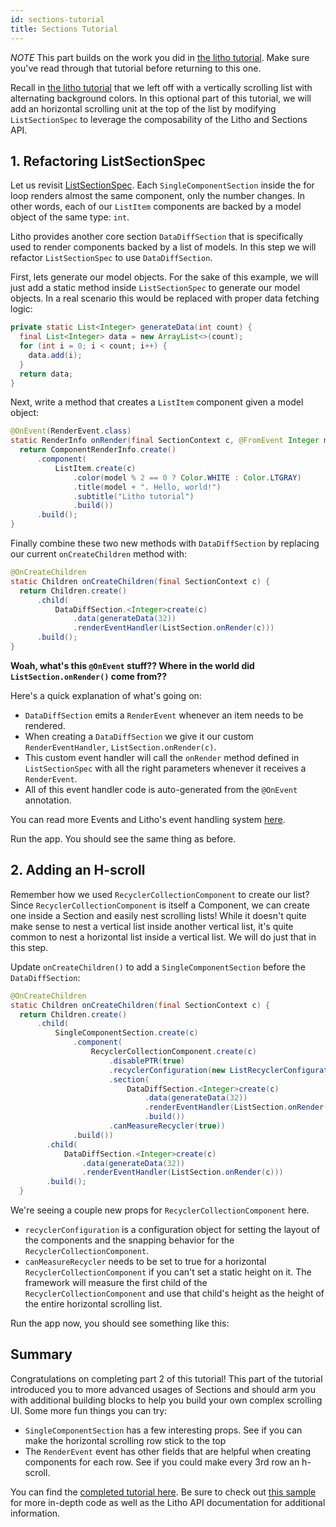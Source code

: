 ```yaml
---
id: sections-tutorial
title: Sections Tutorial
---
```


*NOTE* This part builds on the work you did in [the litho tutorial](/docs/tutorial). Make sure you've read through that tutorial before returning to this one.

Recall in [the litho tutorial](/docs/tutorial) that we left off with a vertically scrolling list with alternating background colors. In this optional part of this tutorial, we will add an horizontal scrolling unit at the top of the list by modifying `ListSectionSpec` to leverage the composability of the Litho and Sections API.


## 1. Refactoring ListSectionSpec
Let us revisit [ListSectionSpec](/docs/tutorial#3-creating-a-list-of-items).  Each `SingleComponentSection` inside the for loop renders almost the same component, only the number changes.  In other words, each of our `ListItem` components are backed by a model object of the same type: `int`.

Litho provides another core section `DataDiffSection` that is specifically used to render components backed by a list of models. In this step we will refactor `ListSectionSpec` to use `DataDiffSection`.

First, lets generate our model objects.  For the sake of this example, we will just add a static method inside `ListSectionSpec` to generate our model objects.  In a real scenario this would be replaced with proper data fetching logic:

```java
private static List<Integer> generateData(int count) {
  final List<Integer> data = new ArrayList<>(count);
  for (int i = 0; i < count; i++) {
    data.add(i);
  }
  return data;
}
```

Next, write a method that creates a `ListItem` component given a model object:

```java
@OnEvent(RenderEvent.class)
static RenderInfo onRender(final SectionContext c, @FromEvent Integer model) {
  return ComponentRenderInfo.create()
      .component(
          ListItem.create(c)
              .color(model % 2 == 0 ? Color.WHITE : Color.LTGRAY)
              .title(model + ". Hello, world!")
              .subtitle("Litho tutorial")
              .build())
      .build();
}
```

Finally combine these two new methods with `DataDiffSection` by replacing our current `onCreateChildren` method with:

```java
@OnCreateChildren
static Children onCreateChildren(final SectionContext c) {
  return Children.create()
      .child(
          DataDiffSection.<Integer>create(c)
              .data(generateData(32))
              .renderEventHandler(ListSection.onRender(c)))
      .build();
}
```



**Woah, what's this `@OnEvent` stuff??  Where in the world did `ListSection.onRender()` come from??**

Here's a quick explanation of what's going on:
 - `DataDiffSection` emits a `RenderEvent` whenever an item needs to be rendered.
 - When creating a `DataDiffSection` we give it our custom `RenderEventHandler`, `ListSection.onRender(c)`.
 - This custom event handler will call the `onRender` method defined in `ListSectionSpec` with all the right parameters whenever it receives a `RenderEvent`.
 - All of this event handler code is auto-generated from the `@OnEvent` annotation.

 You can read more Events and Litho's event handling system [here](https://fblitho.com/docs/events-overview).

Run the app. You should see the same thing as before.

<!-- <img src="/static/images/barebones4.png" style="width: 300px;" /> -->

## 2. Adding an H-scroll

Remember how we used `RecyclerCollectionComponent` to create our list? Since `RecyclerCollectionComponent` is itself a Component, we can create one inside a Section and easily nest scrolling lists! While it doesn't quite make sense to nest a vertical list inside another vertical list, it's quite common to nest a horizontal list inside a vertical list.  We will do just that in this step.

Update `onCreateChildren()` to add a `SingleComponentSection` before the `DataDiffSection`:

```java
@OnCreateChildren
static Children onCreateChildren(final SectionContext c) {
  return Children.create()
      .child(
          SingleComponentSection.create(c)
              .component(
                  RecyclerCollectionComponent.create(c)
                      .disablePTR(true)
                      .recyclerConfiguration(new ListRecyclerConfiguration(LinearLayoutManager.HORIZONTAL, /*reverse layout*/ false, SNAP_TO_CENTER))
                      .section(
                          DataDiffSection.<Integer>create(c)
                              .data(generateData(32))
                              .renderEventHandler(ListSection.onRender(c))
                              .build())
                      .canMeasureRecycler(true))
              .build())
        .child(
            DataDiffSection.<Integer>create(c)
                .data(generateData(32))
                .renderEventHandler(ListSection.onRender(c)))
        .build();
  }
```

We're seeing a couple new props for `RecyclerCollectionComponent` here.
- `recyclerConfiguration` is a configuration object for setting the layout of the components and the snapping behavior for the `RecyclerCollectionComponent`.
- `canMeasureRecycler` needs to be set to true for a horizontal `RecyclerCollectionComponent` if you can't set a static height on it. The framework will measure the first child of the `RecyclerCollectionComponent` and use that child's height as the height of the entire horizontal scrolling list.

Run the app now, you should see something like this:

<!-- <img src="/static/images/barebones5.gif" style="width: 300px;" /> -->


## Summary

Congratulations on completing part 2 of this tutorial! This part of the tutorial introduced you to more advanced usages of Sections and should arm you with additional building blocks to help you build your own complex scrolling UI. Some more fun things you can try:

- `SingleComponentSection` has a few interesting props.  See if you can make the horizontal scrolling row stick to the top
- The `RenderEvent` event has other fields that are helpful when creating components for each row.  See if you could make every 3rd row an h-scroll.

You can find the [completed tutorial here](https://github.com/facebook/litho/tree/master/sample-barebones). Be sure to check out [this sample](https://github.com/facebook/litho/tree/master/sample) for more in-depth code as well as the Litho API documentation for additional information.
